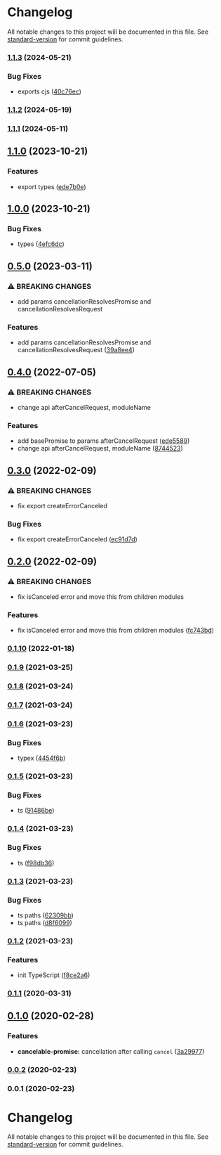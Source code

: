 # Changelog

All notable changes to this project will be documented in this file. See [standard-version](https://github.com/conventional-changelog/standard-version) for commit guidelines.

### [1.1.3](https://github.com/Krivega/cancelable-promise/compare/v1.1.2...v1.1.3) (2024-05-21)

### Bug Fixes

- exports cjs ([40c76ec](https://github.com/Krivega/cancelable-promise/commit/40c76eccf741395bbeacc5bd359977183c767222))

### [1.1.2](https://github.com/Krivega/cancelable-promise/compare/v1.1.1...v1.1.2) (2024-05-19)

### [1.1.1](https://github.com/Krivega/cancelable-promise/compare/v1.1.0...v1.1.1) (2024-05-11)

## [1.1.0](https://github.com/Krivega/cancelable-promise/compare/v1.0.0...v1.1.0) (2023-10-21)

### Features

- export types ([ede7b0e](https://github.com/Krivega/cancelable-promise/commit/ede7b0e8f4496d11128b05050a249b8b166259ee))

## [1.0.0](https://github.com/Krivega/cancelable-promise/compare/v0.5.0...v1.0.0) (2023-10-21)

### Bug Fixes

- types ([4efc6dc](https://github.com/Krivega/cancelable-promise/commit/4efc6dcb4f7ef198a2ac5d651b6b17cfe68e25ef))

## [0.5.0](https://github.com/Krivega/cancelable-promise/compare/v0.4.0...v0.5.0) (2023-03-11)

### ⚠ BREAKING CHANGES

- add params cancellationResolvesPromise and cancellationResolvesRequest

### Features

- add params cancellationResolvesPromise and cancellationResolvesRequest ([39a8ee4](https://github.com/Krivega/cancelable-promise/commit/39a8ee43568099ecf27ce59d3731b82af0af8067))

## [0.4.0](https://github.com/Krivega/cancelable-promise/compare/v0.3.0...v0.4.0) (2022-07-05)

### ⚠ BREAKING CHANGES

- change api afterCancelRequest, moduleName

### Features

- add basePromise to params afterCancelRequest ([ede5589](https://github.com/Krivega/cancelable-promise/commit/ede55894edc6be3eb3b6531574027e71f2651e5f))
- change api afterCancelRequest, moduleName ([8744523](https://github.com/Krivega/cancelable-promise/commit/87445233e7023a5c3f1141813f18dab4f3e55f7f))

## [0.3.0](https://github.com/Krivega/cancelable-promise/compare/v0.2.0...v0.3.0) (2022-02-09)

### ⚠ BREAKING CHANGES

- fix export createErrorCanceled

### Bug Fixes

- fix export createErrorCanceled ([ec91d7d](https://github.com/Krivega/cancelable-promise/commit/ec91d7d24c2bcc32961c66aea7dc48e9384a5f4f))

## [0.2.0](https://github.com/Krivega/cancelable-promise/compare/v0.1.10...v0.2.0) (2022-02-09)

### ⚠ BREAKING CHANGES

- fix isCanceled error and move this from children modules

### Features

- fix isCanceled error and move this from children modules ([fc743bd](https://github.com/Krivega/cancelable-promise/commit/fc743bdbc7928252f335f855510e6f07c2ec06b5))

### [0.1.10](https://github.com/Krivega/cancelable-promise/compare/v0.1.9...v0.1.10) (2022-01-18)

### [0.1.9](https://github.com/Krivega/cancelable-promise/compare/v0.1.8...v0.1.9) (2021-03-25)

### [0.1.8](https://github.com/Krivega/cancelable-promise/compare/v0.1.7...v0.1.8) (2021-03-24)

### [0.1.7](https://github.com/Krivega/cancelable-promise/compare/v0.1.6...v0.1.7) (2021-03-24)

### [0.1.6](https://github.com/Krivega/cancelable-promise/compare/v0.1.5...v0.1.6) (2021-03-23)

### Bug Fixes

- typex ([4454f6b](https://github.com/Krivega/cancelable-promise/commit/4454f6b998b7391ea605d20f8b00c12f2fea32d3))

### [0.1.5](https://github.com/Krivega/cancelable-promise/compare/v0.1.4...v0.1.5) (2021-03-23)

### Bug Fixes

- ts ([91486be](https://github.com/Krivega/cancelable-promise/commit/91486becd36e14788b2acef0ea2b64a71d341ffc))

### [0.1.4](https://github.com/Krivega/cancelable-promise/compare/v0.1.3...v0.1.4) (2021-03-23)

### Bug Fixes

- ts ([f98db36](https://github.com/Krivega/cancelable-promise/commit/f98db36418c08124c7fc740c2edc56a489872aeb))

### [0.1.3](https://github.com/Krivega/cancelable-promise/compare/v0.1.2...v0.1.3) (2021-03-23)

### Bug Fixes

- ts paths ([62309bb](https://github.com/Krivega/cancelable-promise/commit/62309bb0a0f2eb07a9d105675d3b79ec99bbc6ae))
- ts paths ([d8f6099](https://github.com/Krivega/cancelable-promise/commit/d8f6099677e3a90bc5ebc947f799ddbf88cd25f8))

### [0.1.2](https://github.com/Krivega/cancelable-promise/compare/v0.1.1...v0.1.2) (2021-03-23)

### Features

- init TypeScript ([f8ce2a6](https://github.com/Krivega/cancelable-promise/commit/f8ce2a6e302826a0dfe6df56b90176c95b80265c))

### [0.1.1](https://github.com/Krivega/cancelable-promise/compare/v0.1.0...v0.1.1) (2020-03-31)

## [0.1.0](https://github.com/Krivega/cancelable-promise/compare/v0.0.2...v0.1.0) (2020-02-28)

### Features

- **cancelable-promise:** cancellation after calling `cancel` ([3a29977](https://github.com/Krivega/cancelable-promise/commit/3a29977b7a27a243e505ff73c12d7eb2cc1a4377))

### [0.0.2](https://github.com/Krivega/cancelable-promise/compare/v0.0.1...v0.0.2) (2020-02-23)

### 0.0.1 (2020-02-23)

# Changelog

All notable changes to this project will be documented in this file. See [standard-version](https://github.com/conventional-changelog/standard-version) for commit guidelines.
